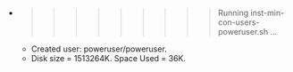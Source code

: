 * >>>>>>>>> Running inst-min-con-users-poweruser.sh ...
  * Created user: poweruser/poweruser.
  * Disk size = 1513264K. Space Used = 36K.
